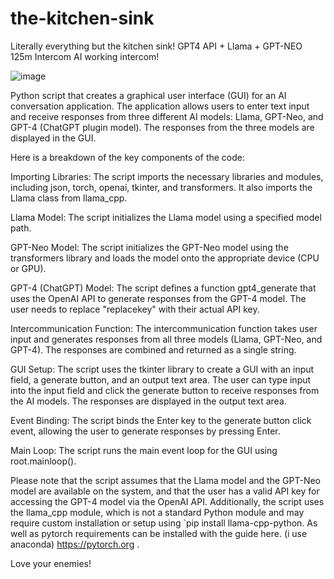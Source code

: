 # the-kitchen-sink
Literally everything but the kitchen sink! GPT4 API + Llama + GPT-NEO 125m Intercom AI
working intercom!

![image](https://user-images.githubusercontent.com/34530588/235335021-40db1616-f9a5-4bcc-b2b0-00f9e794d3b9.png)


 Python script that creates a graphical user interface (GUI) for an AI conversation application. The application allows users to enter text input and receive responses from three different AI models: Llama, GPT-Neo, and GPT-4 (ChatGPT plugin model). The responses from the three models are displayed in the GUI.

Here is a breakdown of the key components of the code:

Importing Libraries: The script imports the necessary libraries and modules, including json, torch, openai, tkinter, and transformers. It also imports the Llama class from llama_cpp.

Llama Model: The script initializes the Llama model using a specified model path.

GPT-Neo Model: The script initializes the GPT-Neo model using the transformers library and loads the model onto the appropriate device (CPU or GPU).

GPT-4 (ChatGPT) Model: The script defines a function gpt4_generate that uses the OpenAI API to generate responses from the GPT-4 model. The user needs to replace "replacekey" with their actual API key.

Intercommunication Function: The intercommunication function takes user input and generates responses from all three models (Llama, GPT-Neo, and GPT-4). The responses are combined and returned as a single string.

GUI Setup: The script uses the tkinter library to create a GUI with an input field, a generate button, and an output text area. The user can type input into the input field and click the generate button to receive responses from the AI models. The responses are displayed in the output text area.

Event Binding: The script binds the Enter key to the generate button click event, allowing the user to generate responses by pressing Enter.

Main Loop: The script runs the main event loop for the GUI using root.mainloop().

Please note that the script assumes that the Llama model and the GPT-Neo model are available on the system, and that the user has a valid API key for accessing the GPT-4 model via the OpenAI API. Additionally, the script uses the llama_cpp module, which is not a standard Python module and may require custom installation or setup using `pip install llama-cpp-python. As well as pytorch requirements can be installed with the guide here. (i use anaconda) https://pytorch.org .


Love your enemies! 
